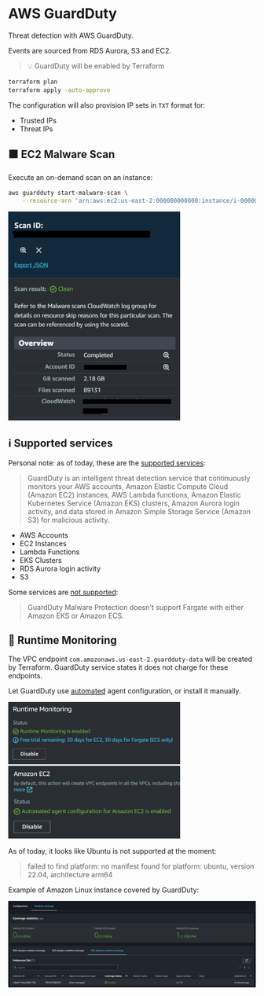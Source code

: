 # AWS GuardDuty

Threat detection with AWS GuardDuty.

Events are sourced from RDS Aurora, S3 and EC2.

> 💡 GuardDuty will be enabled by Terraform

```sh
terraform plan
terraform apply -auto-approve
```

The configuration will also provision IP sets in `TXT` format for:

- Trusted IPs
- Threat IPs

## 🟧 EC2 Malware Scan

Execute an on-demand scan on an instance:

```sh
aws guardduty start-malware-scan \
    --resource-arn 'arn:aws:ec2:us-east-2:000000000000:instance/i-00000000000000000'
```

<img src=".assets/scan.png" width=350/>

## ℹ️ Supported services

Personal note: as of today, these are the [supported services][1]:

> GuardDuty is an intelligent threat detection service that continuously monitors your AWS accounts, Amazon Elastic Compute Cloud (Amazon EC2) instances, AWS Lambda functions, Amazon Elastic Kubernetes Service (Amazon EKS) clusters, Amazon Aurora login activity, and data stored in Amazon Simple Storage Service (Amazon S3) for malicious activity.

- AWS Accounts
- EC2 Instances
- Lambda Functions
- EKS Clusters
- RDS Aurora login activity
- S3

Some services are [not supported][2]:

> GuardDuty Malware Protection doesn't support Fargate with either Amazon EKS or Amazon ECS.

## 🚨 Runtime Monitoring

The VPC endpoint `com.amazonaws.us-east-2.guardduty-data` will be created by Terraform. GuardDuty service states it does not charge for these endpoints.

Let GuardDuty use [automated][3] agent configuration, or install it manually.

<img src=".assets/guardduty-runtimemonitoring-enabled.png" width=350/>

<img src=".assets/guardduty-ec2-enabled.png" width=350/>

As of today, it looks like Ubuntu is not supported at the moment:

> failed to find platform: no manifest found for platform: ubuntu, version 22.04, architecture arm64

Example of Amazon Linux instance covered by GuardDuty:

<img src=".assets/guardduty-coverage.png" />



[1]: https://aws.amazon.com/guardduty/faqs/
[2]: https://docs.aws.amazon.com/guardduty/latest/ug/malware-protection.html
[3]: https://docs.aws.amazon.com/guardduty/latest/ug/how-runtime-monitoring-works-ec2.html#use-automated-agent-config-ec2
